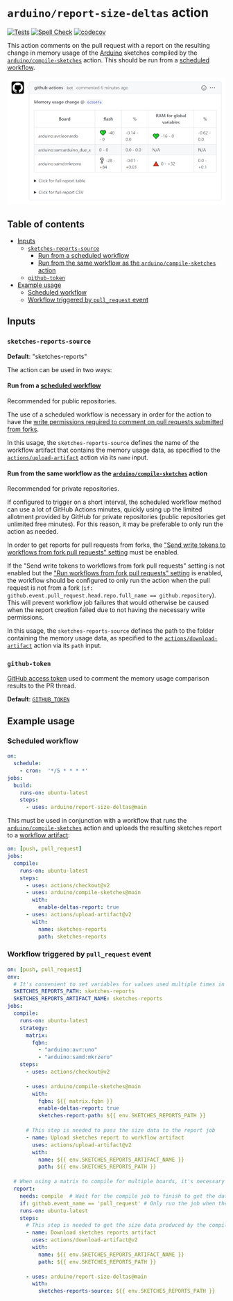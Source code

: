 # `arduino/report-size-deltas` action

[![Tests](https://github.com/arduino/report-size-deltas/workflows/libraries/report-size-deltas%20workflow/badge.svg)](https://github.com/arduino/report-size-deltas/actions?workflow=libraries/report-size-deltas+workflow)
[![Spell Check](https://github.com/arduino/report-size-deltas/workflows/Spell%20Check/badge.svg)](https://github.com/arduino/report-size-deltas/actions?workflow=Spell+Check)
[![codecov](https://codecov.io/gh/arduino/report-size-deltas/branch/master/graph/badge.svg)](https://codecov.io/gh/arduino/report-size-deltas)

This action comments on the pull request with a report on the resulting change in memory usage of the [Arduino](https://www.arduino.cc/) sketches compiled by the [`arduino/compile-sketches`](https://github.com/arduino/compile-sketches) action. This should be run from a [scheduled workflow](https://help.github.com/en/actions/reference/workflow-syntax-for-github-actions#onschedule).

![sample report](etc/report-comment.png)

## Table of contents

<!-- toc -->

- [Inputs](#inputs)
  - [`sketches-reports-source`](#sketches-reports-source)
    - [Run from a scheduled workflow](#run-from-a-scheduled-workflow)
    - [Run from the same workflow as the `arduino/compile-sketches` action](#run-from-the-same-workflow-as-the-arduinocompile-sketches-action)
  - [`github-token`](#github-token)
- [Example usage](#example-usage)
  - [Scheduled workflow](#scheduled-workflow)
  - [Workflow triggered by `pull_request` event](#workflow-triggered-by-pull_request-event)

<!-- tocstop -->

## Inputs

### `sketches-reports-source`

**Default**: "sketches-reports"

The action can be used in two ways:

#### Run from a [scheduled workflow](https://help.github.com/en/actions/reference/workflow-syntax-for-github-actions#onschedule)

Recommended for public repositories.

The use of a scheduled workflow is necessary in order for the action to have the [write permissions required to comment on pull requests submitted from forks](https://help.github.com/en/actions/configuring-and-managing-workflows/authenticating-with-the-github_token).

In this usage, the `sketches-reports-source` defines the name of the workflow artifact that contains the memory usage data, as specified to the [`actions/upload-artifact`](https://github.com/actions/upload-artifact) action via its `name` input.

#### Run from the same workflow as the [`arduino/compile-sketches`](https://github.com/arduino/compile-sketches) action

Recommended for private repositories.

If configured to trigger on a short interval, the scheduled workflow method can use a lot of GitHub Actions minutes, quickly using up the limited allotment provided by GitHub for private repositories (public repositories get unlimited free minutes). For this reason, it may be preferable to only run the action as needed.

In order to get reports for pull requests from forks, the ["Send write tokens to workflows from fork pull requests" setting](https://docs.github.com/en/github/administering-a-repository/disabling-or-limiting-github-actions-for-a-repository#enabling-workflows-for-private-repository-forks) must be enabled.

If the "Send write tokens to workflows from fork pull requests" setting is not enabled but the ["Run workflows from fork pull requests" setting](https://docs.github.com/en/github/administering-a-repository/disabling-or-limiting-github-actions-for-a-repository#enabling-workflows-for-private-repository-forks) is enabled, the workflow should be configured to only run the action when the pull request is not from a fork (`if: github.event.pull_request.head.repo.full_name == github.repository`). This will prevent workflow job failures that would otherwise be caused when the report creation failed due to not having the necessary write permissions.

In this usage, the `sketches-reports-source` defines the path to the folder containing the memory usage data, as specified to the [`actions/download-artifact`](https://github.com/actions/download-artifact) action via its `path` input.

### `github-token`

[GitHub access token](https://docs.github.com/en/github/authenticating-to-github/creating-a-personal-access-token) used to comment the memory usage comparison results to the PR thread.

**Default**: [`GITHUB_TOKEN`](https://help.github.com/en/actions/configuring-and-managing-workflows/authenticating-with-the-github_token)

## Example usage

### Scheduled workflow

```yaml
on:
  schedule:
    - cron:  '*/5 * * * *'
jobs:
  build:
    runs-on: ubuntu-latest
    steps:
      - uses: arduino/report-size-deltas@main
```

This must be used in conjunction with a workflow that runs the [`arduino/compile-sketches`](https://github.com/arduino/compile-sketches) action and uploads the resulting sketches report to a [workflow artifact](https://help.github.com/en/actions/configuring-and-managing-workflows/persisting-workflow-data-using-artifacts):
```yaml
on: [push, pull_request]
jobs:
  compile:
    runs-on: ubuntu-latest
    steps:
      - uses: actions/checkout@v2
      - uses: arduino/compile-sketches@main
        with:
          enable-deltas-report: true
      - uses: actions/upload-artifact@v2
        with:
          name: sketches-reports
          path: sketches-reports
```

### Workflow triggered by `pull_request` event

```yaml
on: [push, pull_request]
env:
  # It's convenient to set variables for values used multiple times in the workflow
  SKETCHES_REPORTS_PATH: sketches-reports
  SKETCHES_REPORTS_ARTIFACT_NAME: sketches-reports
jobs:
  compile:
    runs-on: ubuntu-latest
    strategy:
      matrix:
        fqbn:
          - "arduino:avr:uno"
          - "arduino:samd:mkrzero"
    steps:
      - uses: actions/checkout@v2

      - uses: arduino/compile-sketches@main
        with:
          fqbn: ${{ matrix.fqbn }}
          enable-deltas-report: true
          sketches-report-path: ${{ env.SKETCHES_REPORTS_PATH }}

      # This step is needed to pass the size data to the report job 
      - name: Upload sketches report to workflow artifact
        uses: actions/upload-artifact@v2
        with:
          name: ${{ env.SKETCHES_REPORTS_ARTIFACT_NAME }}
          path: ${{ env.SKETCHES_REPORTS_PATH }}

  # When using a matrix to compile for multiple boards, it's necessary to use a separate job for the deltas report
  report:
    needs: compile  # Wait for the compile job to finish to get the data for the report
    if: github.event_name == 'pull_request' # Only run the job when the workflow is triggered by a pull request
    runs-on: ubuntu-latest
    steps:
      # This step is needed to get the size data produced by the compile jobs
      - name: Download sketches reports artifact
        uses: actions/download-artifact@v2
        with:
          name: ${{ env.SKETCHES_REPORTS_ARTIFACT_NAME }}
          path: ${{ env.SKETCHES_REPORTS_PATH }}

      - uses: arduino/report-size-deltas@main
        with:
          sketches-reports-source: ${{ env.SKETCHES_REPORTS_PATH }}
```
